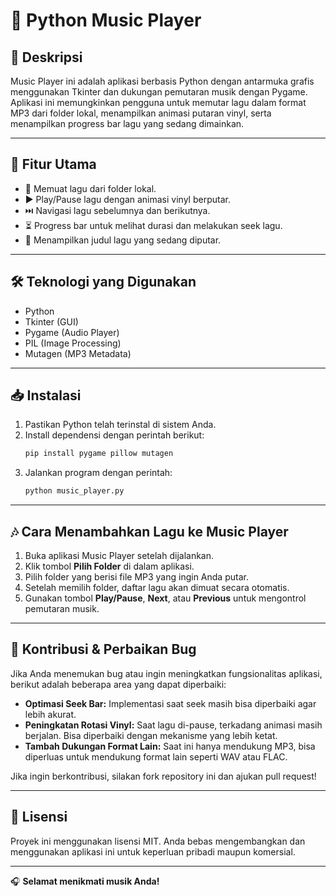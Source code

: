 # 🎵 Python Music Player

## 📝 Deskripsi
Music Player ini adalah aplikasi berbasis Python dengan antarmuka grafis menggunakan Tkinter dan dukungan pemutaran musik dengan Pygame. Aplikasi ini memungkinkan pengguna untuk memutar lagu dalam format MP3 dari folder lokal, menampilkan animasi putaran vinyl, serta menampilkan progress bar lagu yang sedang dimainkan.

---

## 🚀 Fitur Utama
- 📂 Memuat lagu dari folder lokal.
- ▶️ Play/Pause lagu dengan animasi vinyl berputar.
- ⏭️ Navigasi lagu sebelumnya dan berikutnya.
- ⏳ Progress bar untuk melihat durasi dan melakukan seek lagu.
- 🎵 Menampilkan judul lagu yang sedang diputar.

---

## 🛠️ Teknologi yang Digunakan
- Python
- Tkinter (GUI)
- Pygame (Audio Player)
- PIL (Image Processing)
- Mutagen (MP3 Metadata)

---

## 📥 Instalasi
1. Pastikan Python telah terinstal di sistem Anda.
2. Install dependensi dengan perintah berikut:
   ```bash
   pip install pygame pillow mutagen
   ```
3. Jalankan program dengan perintah:
   ```bash
   python music_player.py
   ```

---

## 🎶 Cara Menambahkan Lagu ke Music Player
1. Buka aplikasi Music Player setelah dijalankan.
2. Klik tombol **Pilih Folder** di dalam aplikasi.
3. Pilih folder yang berisi file MP3 yang ingin Anda putar.
4. Setelah memilih folder, daftar lagu akan dimuat secara otomatis.
5. Gunakan tombol **Play/Pause**, **Next**, atau **Previous** untuk mengontrol pemutaran musik.

---

## 🐞 Kontribusi & Perbaikan Bug
Jika Anda menemukan bug atau ingin meningkatkan fungsionalitas aplikasi, berikut adalah beberapa area yang dapat diperbaiki:

- **Optimasi Seek Bar:** Implementasi saat seek masih bisa diperbaiki agar lebih akurat.
- **Peningkatan Rotasi Vinyl:** Saat lagu di-pause, terkadang animasi masih berjalan. Bisa diperbaiki dengan mekanisme yang lebih ketat.
- **Tambah Dukungan Format Lain:** Saat ini hanya mendukung MP3, bisa diperluas untuk mendukung format lain seperti WAV atau FLAC.

Jika ingin berkontribusi, silakan fork repository ini dan ajukan pull request!

---

## 📜 Lisensi
Proyek ini menggunakan lisensi MIT. Anda bebas mengembangkan dan menggunakan aplikasi ini untuk keperluan pribadi maupun komersial.

---

🎧 **Selamat menikmati musik Anda!**


